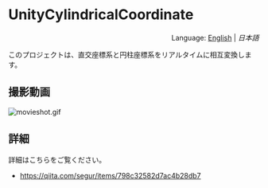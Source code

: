 # UnityCylindricalCoordinate

<div style="text-align:right">Language: <a href="README.md">English</a> | <i>日本語</i></div>

このプロジェクトは、直交座標系と円柱座標系をリアルタイムに相互変換します。



## 撮影動画

![movieshot.gif](https://raw.githubusercontent.com/wiki/segurvita/UnityCylindricalCoordinate/images/movieshot.gif)



## 詳細

詳細はこちらをご覧ください。

- https://qiita.com/segur/items/798c32582d7ac4b28db7
